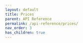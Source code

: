 ```yaml
---
layout: default
title: Prices
parent: API Reference
permalink: /api-reference/prices/
nav_order: 3
has_children: true
---
```

